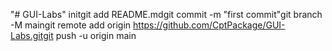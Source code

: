 "# GUI-Labs"  initgit add README.mdgit commit -m "first commit"git branch -M maingit remote add origin https://github.com/CptPackage/GUI-Labs.gitgit push -u origin main
